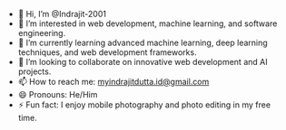 - 👋 Hi, I’m @Indrajit-2001
- 👀 I’m interested in web development, machine learning, and software engineering.
- 🌱 I’m currently learning advanced machine learning, deep learning techniques, and web development frameworks.
- 💞️ I’m looking to collaborate on innovative web development and AI projects.
- 📫 How to reach me: myindrajitdutta.id@gmail.com
- 😄 Pronouns: He/Him
- ⚡ Fun fact: I enjoy mobile photography and photo editing in my free time.
<!---
Indrajit-2001/Indrajit-2001 is a ✨ special ✨ repository because its `README.md` (this file) appears on your GitHub profile.
You can click the Preview link to take a look at your changes.
--->
